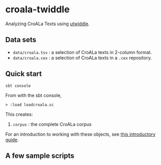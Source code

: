 # croala-twiddle

Analyzing CroALa Texts using [utwiddle](https://github.com/neelsmith/utwiddle).

## Data sets

- `data/croala.tsv` : a selection of CroALa texts in 2-column format.
- `data/croala.cex` : a selection of CroALa texts in a `.cex` repository.


## Quick start

    sbt console

From with the sbt console,

    > :load loadcroala.sc

This creates:

1. `corpus` : the complete CroALa corpus


For an introduction to working with these objects, see [this introductory guide](intro.md).


## A few sample scripts
